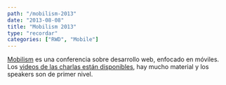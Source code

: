 ```yaml
---
path: "/mobilism-2013"
date: "2013-08-08"
title: "Mobilism 2013"
type: "recordar"
categories: ["RWD", "Mobile"]
---
```


[Mobilism](http://mobilism.nl/2013) es una conferencia sobre desarrollo web, enfocado en móviles. Los [videos de las charlas están disponibles](http://vimeopro.com/mirabeaunl/mobilism-2013/page/1), hay mucho material y los speakers son de primer nivel.
